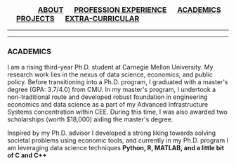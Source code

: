 
### &emsp;&emsp;&emsp;&emsp; [ABOUT](./index.md) &emsp; [PROFESSION EXPERIENCE](./profexp.md) &emsp; [ACADEMICS](./Academics.md) &emsp; [PROJECTS](./projects.md) &emsp; [EXTRA-CURRICULAR](./extraCurricular.md)

-------  

------- 
### ACADEMICS
I am a rising third-year Ph.D. student at Carnegie Mellon University. My research work lies in the nexus of data science, economics, and public policy. Before transitioning into a Ph.D. program, I graduated with a master's degree (GPA: 3.7/4.0) from CMU.  In my master's program, I undertook a non-traditional route and developed robust foundation in engineering economics and data science as a part of my Advanced Infrastructure Systems concentration within CEE. During this time, I was also awarded two scholarships (worth $18,000) aiding the master's degree. 

Inspired by my Ph.D. advisor I developed a strong liking towards solving societal problems using economic tools, and currently in my Ph.D. program I am leveraging data science techniques  **Python, R, MATLAB, and a little bit of C and C++**


